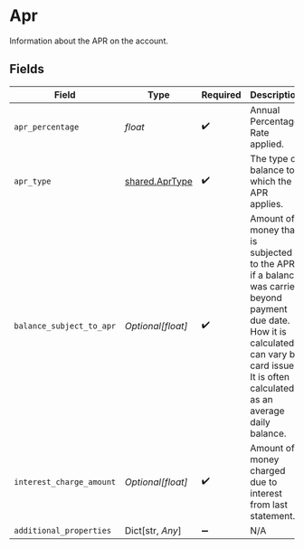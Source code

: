 # Apr

Information about the APR on the account.


## Fields

| Field                                                                                                                                                                                            | Type                                                                                                                                                                                             | Required                                                                                                                                                                                         | Description                                                                                                                                                                                      |
| ------------------------------------------------------------------------------------------------------------------------------------------------------------------------------------------------ | ------------------------------------------------------------------------------------------------------------------------------------------------------------------------------------------------ | ------------------------------------------------------------------------------------------------------------------------------------------------------------------------------------------------ | ------------------------------------------------------------------------------------------------------------------------------------------------------------------------------------------------ |
| `apr_percentage`                                                                                                                                                                                 | *float*                                                                                                                                                                                          | :heavy_check_mark:                                                                                                                                                                               | Annual Percentage Rate applied.<br/>                                                                                                                                                             |
| `apr_type`                                                                                                                                                                                       | [shared.AprType](../../models/shared/aprtype.md)                                                                                                                                                 | :heavy_check_mark:                                                                                                                                                                               | The type of balance to which the APR applies.                                                                                                                                                    |
| `balance_subject_to_apr`                                                                                                                                                                         | *Optional[float]*                                                                                                                                                                                | :heavy_check_mark:                                                                                                                                                                               | Amount of money that is subjected to the APR if a balance was carried beyond payment due date. How it is calculated can vary by card issuer. It is often calculated as an average daily balance. |
| `interest_charge_amount`                                                                                                                                                                         | *Optional[float]*                                                                                                                                                                                | :heavy_check_mark:                                                                                                                                                                               | Amount of money charged due to interest from last statement.                                                                                                                                     |
| `additional_properties`                                                                                                                                                                          | Dict[str, *Any*]                                                                                                                                                                                 | :heavy_minus_sign:                                                                                                                                                                               | N/A                                                                                                                                                                                              |